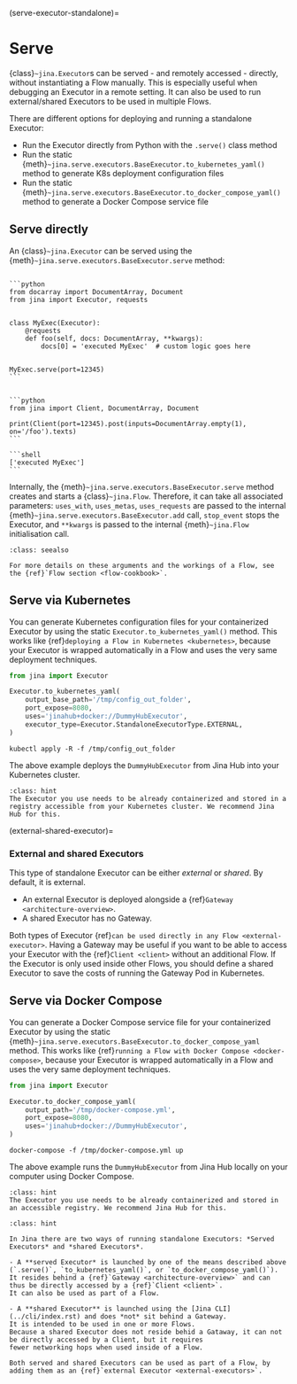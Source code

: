 (serve-executor-standalone)=
# Serve

{class}`~jina.Executor`s can be served - and remotely accessed - directly, without instantiating a Flow manually.
This is especially useful when debugging an Executor in a remote setting. It can also be used to run external/shared Executors to be used in multiple Flows.

There are different options for deploying and running a standalone Executor:
* Run the Executor directly from Python with the `.serve()` class method
* Run the static {meth}`~jina.serve.executors.BaseExecutor.to_kubernetes_yaml()` method to generate K8s deployment configuration files
* Run the static {meth}`~jina.serve.executors.BaseExecutor.to_docker_compose_yaml()` method to generate a Docker Compose service file

## Serve directly
An {class}`~jina.Executor` can be served using the {meth}`~jina.serve.executors.BaseExecutor.serve` method:

````{tab} Serve Executor

```python
from docarray import DocumentArray, Document
from jina import Executor, requests


class MyExec(Executor):
    @requests
    def foo(self, docs: DocumentArray, **kwargs):
        docs[0] = 'executed MyExec'  # custom logic goes here


MyExec.serve(port=12345)
```

````

````{tab} Access served Executor

```python
from jina import Client, DocumentArray, Document

print(Client(port=12345).post(inputs=DocumentArray.empty(1), on='/foo').texts)
```

```shell
['executed MyExec']
```

````

Internally, the {meth}`~jina.serve.executors.BaseExecutor.serve` method creates and starts a {class}`~jina.Flow`. Therefore, it can take all associated parameters:
`uses_with`, `uses_metas`, `uses_requests` are passed to the internal {meth}`~jina.serve.executors.BaseExecutor.add` call, `stop_event` stops
the Executor, and `**kwargs` is passed to the internal {meth}`~jina.Flow` initialisation call.

````{admonition} See Also
:class: seealso

For more details on these arguments and the workings of a Flow, see the {ref}`Flow section <flow-cookbook>`.
````

## Serve via Kubernetes
You can generate Kubernetes configuration files for your containerized Executor by using the static `Executor.to_kubernetes_yaml()` method. This works like {ref}`deploying a Flow in Kubernetes <kubernetes>`, because your Executor is wrapped automatically in a Flow and uses the very same deployment techniques.

```python
from jina import Executor

Executor.to_kubernetes_yaml(
    output_base_path='/tmp/config_out_folder',
    port_expose=8080,
    uses='jinahub+docker://DummyHubExecutor',
    executor_type=Executor.StandaloneExecutorType.EXTERNAL,
)
```
```shell
kubectl apply -R -f /tmp/config_out_folder
```
The above example deploys the `DummyHubExecutor` from Jina Hub into your Kubernetes cluster.

````{admonition} Hint
:class: hint
The Executor you use needs to be already containerized and stored in a registry accessible from your Kubernetes cluster. We recommend Jina Hub for this.
````

(external-shared-executor)=
### External and shared Executors
This type of standalone Executor can be either *external* or *shared*. By default, it is external.

- An external Executor is deployed alongside a {ref}`Gateway <architecture-overview>`. 
- A shared Executor has no Gateway. 

Both types of Executor {ref}`can be used directly in any Flow <external-executor>`.
Having a Gateway may be useful if you want to be able to access your Executor with the {ref}`Client <client>` without an additional Flow. If the Executor is only used inside other Flows, you should define a shared Executor to save the costs of running the Gateway Pod in Kubernetes.

## Serve via Docker Compose
You can generate a Docker Compose service file for your containerized Executor by using the static {meth}`~jina.serve.executors.BaseExecutor.to_docker_compose_yaml` method. This works like {ref}`running a Flow with Docker Compose <docker-compose>`, because your Executor is wrapped automatically in a Flow and uses the very same deployment techniques.

```python
from jina import Executor

Executor.to_docker_compose_yaml(
    output_path='/tmp/docker-compose.yml',
    port_expose=8080,
    uses='jinahub+docker://DummyHubExecutor',
)
```
```shell
docker-compose -f /tmp/docker-compose.yml up
```
The above example runs the `DummyHubExecutor` from Jina Hub locally on your computer using Docker Compose.

````{admonition} Hint
:class: hint
The Executor you use needs to be already containerized and stored in an accessible registry. We recommend Jina Hub for this.
````

````{admonition} Served vs. shared Executor
:class: hint

In Jina there are two ways of running standalone Executors: *Served Executors* and *shared Executors*.

- A **served Executor* is launched by one of the means described above (`.serve()`, `to_kubernetes_yaml()`, or `to_docker_compose_yaml()`).
It resides behind a {ref}`Gateway <architecture-overview>` and can thus be directly accessed by a {ref}`Client <client>`.
It can also be used as part of a Flow.

- A **shared Executor** is launched using the [Jina CLI](../cli/index.rst) and does *not* sit behind a Gateway.
It is intended to be used in one or more Flows.
Because a shared Executor does not reside behid a Gataway, it can not be directly accessed by a Client, but it requires
fewer networking hops when used inside of a Flow.

Both served and shared Executors can be used as part of a Flow, by adding them as an {ref}`external Executor <external-executors>`.

````

